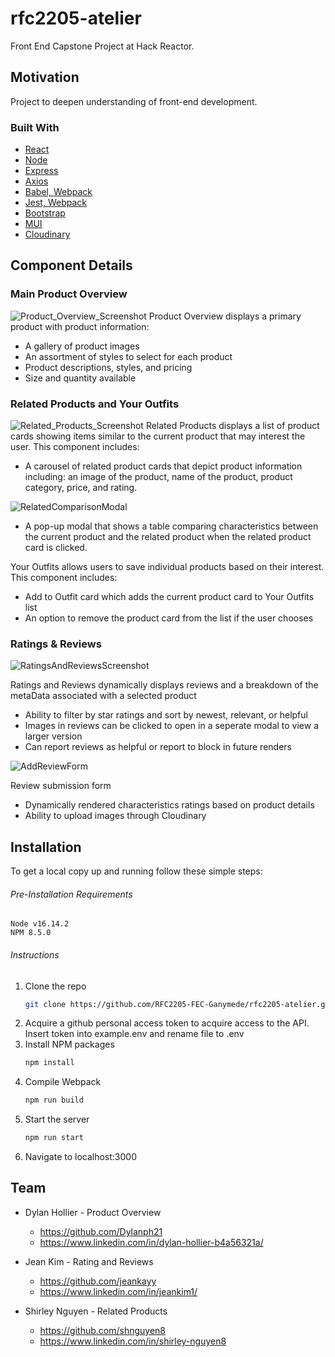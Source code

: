 # rfc2205-atelier
Front End Capstone Project at Hack Reactor.

## Motivation

Project to deepen understanding of front-end development.

### Built With

* [React](https://reactjs.org/)
* [Node](https://nodejs.dev/)
* [Express](https://expressjs.com/)
* [Axios](https://axios-http.com/docs/api_intro)
* [Babel, Webpack](https://webpack.js.org/loaders/babel-loader/)
* [Jest, Webpack](https://jestjs.io/docs/webpack)
* [Bootstrap](https://react-bootstrap.github.io/)
* [MUI](https://mui.com/)
* [Cloudinary](https://cloudinary.com/)



## Component Details
### Main Product Overview
![Product_Overview_Screenshot](./readme_visuals/productOverview.png)
Product Overview displays a primary product with product information:
  - A gallery of product images
  - An assortment of styles to select for each product
  - Product descriptions, styles, and pricing
  - Size and quantity available

### Related Products and Your Outfits
![Related_Products_Screenshot](./readme_visuals/relatedProducts.png)
Related Products displays a list of product cards showing items similar to the current product that may interest the user.
This component includes:
  - A carousel of related product cards that depict product information including: an image of the product, name of the product, product category, price, and rating.

![RelatedComparisonModal](./readme_visuals/relatedComparisonModal.png)
  - A pop-up modal that shows a table comparing characteristics between the current product and the related product when the related product card is clicked.

Your Outfits allows users to save individual products based on their interest.
This component includes:
  - Add to Outfit card which adds the current product card to Your Outfits list
  - An option to remove the product card from the list if the user chooses


### Ratings & Reviews
![RatingsAndReviewsScreenshot](./readme_visuals/ratingsAndReviews.png)

Ratings and Reviews dynamically displays reviews and a breakdown of the metaData associated with a selected product
  - Ability to filter by star ratings and sort by newest, relevant, or helpful
  - Images in reviews can be clicked to open in a seperate modal to view a larger version
  - Can report reviews as helpful or report to block in future renders

![AddReviewForm](./readme_visuals/addReviewForm.png)

Review submission form
  - Dynamically rendered characteristics ratings based on product details
  - Ability to upload images through Cloudinary

## Installation


To get a local copy up and running follow these simple steps:
###### Pre-Installation Requirements
    Node v16.14.2
    NPM 8.5.0
###### Instructions
1. Clone the repo
   ```sh
   git clone https://github.com/RFC2205-FEC-Ganymede/rfc2205-atelier.git
   ```
2. Acquire a github personal access token to acquire access to the API. Insert token into example.env and rename file to .env
3. Install NPM packages
   ```sh
   npm install
    ```
3. Compile Webpack
   ```sh
   npm run build
    ```
4. Start the server
   ```sh
   npm run start
    ```
5. Navigate to localhost:3000

## Team

* Dylan Hollier - Product Overview
  * https://github.com/Dylanph21
  * https://www.linkedin.com/in/dylan-hollier-b4a56321a/

* Jean Kim - Rating and Reviews
  * https://github.com/jeankayy
  * https://www.linkedin.com/in/jeankim1/

* Shirley Nguyen - Related Products
  * https://github.com/shnguyen8
  * https://www.linkedin.com/in/shirley-nguyen8

